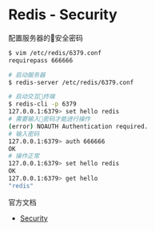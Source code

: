 # Redis - Security

配置服务器的安全密码

```bash
$ vim /etc/redis/6379.conf
requirepass 666666
```

```bash
# 启动服务器
$ redis-server /etc/redis/6379.conf

# 启动交互终端
$ redis-cli -p 6379
127.0.0.1:6379> set hello redis
# 需要输入密码才能进行操作
(error) NOAUTH Authentication required.
# 输入密码
127.0.0.1:6379> auth 666666
OK
# 操作正常
127.0.0.1:6379> set hello redis
OK
127.0.0.1:6379> get hello
"redis"
```

官方文档

- [Security](https://redis.io/topics/security)